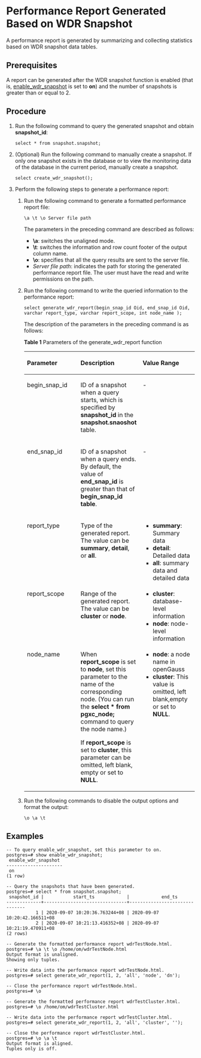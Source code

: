 # Performance Report Generated Based on WDR Snapshot<a name="EN-US_TOPIC_0274366366"></a>

A performance report is generated by summarizing and collecting statistics based on WDR snapshot data tables.

## Prerequisites<a name="section128252205291"></a>

A report can be generated after the WDR snapshot function is enabled \(that is,  [enable\_wdr\_snapshot](en-us_topic_0242371547.md#en-us_topic_0237124757_section983311682019)  is set to  **on**\) and the number of snapshots is greater than or equal to 2.

## Procedure<a name="section49941629132915"></a>

1.  Run the following command to query the generated snapshot and obtain  **snapshot\_id**:

    ```
    select * from snapshot.snapshot;
    ```

2.  \(Optional\) Run the following command to manually create a snapshot. If only one snapshot exists in the database or to view the monitoring data of the database in the current period, manually create a snapshot.

    ```
    select create_wdr_snapshot();
    ```

3.  Perform the following steps to generate a performance report:
    1.  Run the following command to generate a formatted performance report file:

        ```
        \a \t \o Server file path
        ```

        The parameters in the preceding command are described as follows:

        -   **\\a**: switches the unaligned mode.
        -   **\\t**: switches the information and row count footer of the output column name.
        -   **\\o**: specifies that all the query results are sent to the server file.
        -   _Server file path_: indicates the path for storing the generated performance report file. The user must have the read and write permissions on the path.

    2.  Run the following command to write the queried information to the performance report:

        ```
        select generate_wdr_report(begin_snap_id Oid, end_snap_id Oid, varchar report_type, varchar report_scope, int node_name );
        ```

        The description of the parameters in the preceding command is as follows: 

        **Table  1**  Parameters of the generate\_wdr\_report function

        <a name="table5333144711537"></a>
        <table><thead align="left"><tr id="row040934711539"><th class="cellrowborder" valign="top" width="33.333333333333336%" id="mcps1.2.4.1.1"><p id="p2409447155310"><a name="p2409447155310"></a><a name="p2409447155310"></a>Parameter</p>
        </th>
        <th class="cellrowborder" valign="top" width="33.24242424242424%" id="mcps1.2.4.1.2"><p id="p10409154795317"><a name="p10409154795317"></a><a name="p10409154795317"></a>Description</p>
        </th>
        <th class="cellrowborder" valign="top" width="33.42424242424243%" id="mcps1.2.4.1.3"><p id="p940974711533"><a name="p940974711533"></a><a name="p940974711533"></a>Value Range</p>
        </th>
        </tr>
        </thead>
        <tbody><tr id="row540954735315"><td class="cellrowborder" valign="top" width="33.333333333333336%" headers="mcps1.2.4.1.1 "><p id="p3409194710533"><a name="p3409194710533"></a><a name="p3409194710533"></a>begin_snap_id</p>
        </td>
        <td class="cellrowborder" valign="top" width="33.24242424242424%" headers="mcps1.2.4.1.2 "><p id="p14093472535"><a name="p14093472535"></a><a name="p14093472535"></a>ID of a snapshot when a query starts, which is specified by <strong id="b20011237201"><a name="b20011237201"></a><a name="b20011237201"></a>snapshot_id</strong> in the <strong id="b17248162919209"><a name="b17248162919209"></a><a name="b17248162919209"></a>snapshot.snaoshot</strong> table.</p>
        </td>
        <td class="cellrowborder" valign="top" width="33.42424242424243%" headers="mcps1.2.4.1.3 "><p id="p1740916478538"><a name="p1740916478538"></a><a name="p1740916478538"></a>-</p>
        </td>
        </tr>
        <tr id="row1640964715530"><td class="cellrowborder" valign="top" width="33.333333333333336%" headers="mcps1.2.4.1.1 "><p id="p11409947115314"><a name="p11409947115314"></a><a name="p11409947115314"></a>end_snap_id</p>
        </td>
        <td class="cellrowborder" valign="top" width="33.24242424242424%" headers="mcps1.2.4.1.2 "><p id="p17410114711536"><a name="p17410114711536"></a><a name="p17410114711536"></a>ID of a snapshot when a query ends. By default, the value of <strong id="b17971772216"><a name="b17971772216"></a><a name="b17971772216"></a>end_snap_id</strong> is greater than that of <strong id="b17538182772217"><a name="b17538182772217"></a><a name="b17538182772217"></a>begin_snap_id table</strong>.</p>
        </td>
        <td class="cellrowborder" valign="top" width="33.42424242424243%" headers="mcps1.2.4.1.3 "><p id="p541054716536"><a name="p541054716536"></a><a name="p541054716536"></a>-</p>
        </td>
        </tr>
        <tr id="row74101947205320"><td class="cellrowborder" valign="top" width="33.333333333333336%" headers="mcps1.2.4.1.1 "><p id="p174101447205314"><a name="p174101447205314"></a><a name="p174101447205314"></a>report_type</p>
        </td>
        <td class="cellrowborder" valign="top" width="33.24242424242424%" headers="mcps1.2.4.1.2 "><p id="p1410847175318"><a name="p1410847175318"></a><a name="p1410847175318"></a>Type of the generated report. The value can be <strong id="b1380403463019"><a name="b1380403463019"></a><a name="b1380403463019"></a>summary</strong>, <strong id="b144019385308"><a name="b144019385308"></a><a name="b144019385308"></a>detail</strong>, or <strong id="b2426344133010"><a name="b2426344133010"></a><a name="b2426344133010"></a>all</strong>.</p>
        </td>
        <td class="cellrowborder" valign="top" width="33.42424242424243%" headers="mcps1.2.4.1.3 "><a name="ul27626140555"></a><a name="ul27626140555"></a><ul id="ul27626140555"><li><strong id="b134828115318"><a name="b134828115318"></a><a name="b134828115318"></a>summary</strong>: Summary data</li><li><strong id="b129231013183120"><a name="b129231013183120"></a><a name="b129231013183120"></a>detail</strong>: Detailed data</li><li><strong id="b59841116193118"><a name="b59841116193118"></a><a name="b59841116193118"></a>all</strong>: summary data and detailed data</li></ul>
        </td>
        </tr>
        <tr id="row8410174755319"><td class="cellrowborder" valign="top" width="33.333333333333336%" headers="mcps1.2.4.1.1 "><p id="p8410947105319"><a name="p8410947105319"></a><a name="p8410947105319"></a>report_scope</p>
        </td>
        <td class="cellrowborder" valign="top" width="33.24242424242424%" headers="mcps1.2.4.1.2 "><p id="p44101747145316"><a name="p44101747145316"></a><a name="p44101747145316"></a>Range of the generated report. The value can be <strong id="b135771333321"><a name="b135771333321"></a><a name="b135771333321"></a>cluster</strong> or <strong id="b1411313520321"><a name="b1411313520321"></a><a name="b1411313520321"></a>node</strong>.</p>
        </td>
        <td class="cellrowborder" valign="top" width="33.42424242424243%" headers="mcps1.2.4.1.3 "><a name="ul1630372943913"></a><a name="ul1630372943913"></a><ul id="ul1630372943913"><li><strong id="b126041538193217"><a name="b126041538193217"></a><a name="b126041538193217"></a>cluster</strong>: database-level information</li><li><strong id="b46101246133217"><a name="b46101246133217"></a><a name="b46101246133217"></a>node</strong>: node-level information</li></ul>
        </td>
        </tr>
        <tr id="row1841064716537"><td class="cellrowborder" valign="top" width="33.333333333333336%" headers="mcps1.2.4.1.1 "><p id="p11410194725316"><a name="p11410194725316"></a><a name="p11410194725316"></a>node_name</p>
        </td>
        <td class="cellrowborder" valign="top" width="33.24242424242424%" headers="mcps1.2.4.1.2 "><p id="p9831125295619"><a name="p9831125295619"></a><a name="p9831125295619"></a>When <span class="parmname" id="parmname17988649133213"><a name="parmname17988649133213"></a><a name="parmname17988649133213"></a><b>report_scope</b></span> is set to <span class="parmvalue" id="parmvalue1298864920328"><a name="parmvalue1298864920328"></a><a name="parmvalue1298864920328"></a><b>node</b></span>, set this parameter to the name of the corresponding node. (You can run the <strong id="b1597191153317"><a name="b1597191153317"></a><a name="b1597191153317"></a>select * from pgxc_node;</strong> command to query the node name.)</p>
        <p id="p941074755313"><a name="p941074755313"></a><a name="p941074755313"></a>If <strong id="b161053263330"><a name="b161053263330"></a><a name="b161053263330"></a>report_scope</strong> is set to <strong id="b11721152833318"><a name="b11721152833318"></a><a name="b11721152833318"></a>cluster</strong>, this parameter can be omitted, left blank, empty or set to <strong id="b9937839183313"><a name="b9937839183313"></a><a name="b9937839183313"></a>NULL</strong>.</p>
        </td>
        <td class="cellrowborder" valign="top" width="33.42424242424243%" headers="mcps1.2.4.1.3 "><a name="ul481800164318"></a><a name="ul481800164318"></a><ul id="ul481800164318"><li><strong id="b125176436331"><a name="b125176436331"></a><a name="b125176436331"></a>node</strong>: a node name in openGauss</li><li><strong id="b937002419350"><a name="b937002419350"></a><a name="b937002419350"></a>cluster</strong>: This value is omitted, left blank,empty or set to <strong id="b18649102613510"><a name="b18649102613510"></a><a name="b18649102613510"></a>NULL</strong>.</li></ul>
        </td>
        </tr>
        </tbody>
        </table>

    3.  Run the following commands to disable the output options and format the output:

        ```
        \o \a \t 
        ```



## Examples<a name="section65481355161913"></a>

```
-- To query enable_wdr_snapshot, set this parameter to on.
postgres=# show enable_wdr_snapshot;
 enable_wdr_snapshot 
---------------------
 on
(1 row)

-- Query the snapshots that have been generated.
postgres=# select * from snapshot.snapshot;
 snapshot_id |           start_ts            |            end_ts             
-------------+-------------------------------+-------------------------------
           1 | 2020-09-07 10:20:36.763244+08 | 2020-09-07 10:20:42.166511+08
           2 | 2020-09-07 10:21:13.416352+08 | 2020-09-07 10:21:19.470911+08
(2 rows)

-- Generate the formatted performance report wdrTestNode.html.
postgres=# \a \t \o /home/om/wdrTestNode.html
Output format is unaligned.
Showing only tuples.

-- Write data into the performance report wdrTestNode.html.
postgres=# select generate_wdr_report(1, 2, 'all', 'node', 'dn');

-- Close the performance report wdrTestNode.html.
postgres=# \o

-- Generate the formatted performance report wdrTestCluster.html.
postgres=# \o /home/om/wdrTestCluster.html

-- Write data into the performance report wdrTestCluster.html.
postgres=# select generate_wdr_report(1, 2, 'all', 'cluster', '');

-- Close the performance report wdrTestCluster.html.
postgres=# \o \a \t
Output format is aligned.
Tuples only is off.
```

